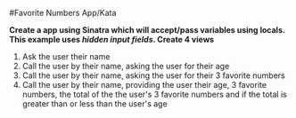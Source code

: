 #Favorite Numbers App/Kata

**Create a app using Sinatra which will accept/pass variables using locals. This example uses _hidden input fields_. Create 4 views**

1. Ask the user their name
2. Call the user by their name, asking the user for their age
3. Call the user by their name, asking the user for their 3 favorite numbers
4. Call the user by their name, providing the user their age, 3 favorite numbers, the total of the the user's 3 favorite numbers and if the total is greater than or less than the user's age
